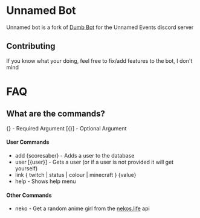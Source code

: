 # Unnamed Bot

Unnamed bot is a fork of [Dumb Bot](https://github.com/asodesu/no-bot) for the Unnamed Events discord server

## Contributing
If you know what your doing, feel free to fix/add features to the bot, I don't mind

# FAQ

## What are the commands?
{} - Required Argument
[{}] - Optional Argument

#### User Commands
- add {scoresaber} - Adds a user to the database
- user [{user}] - Gets a user (or if a user is not provided it will get yourself)
- link { twitch | status | colour | minecraft } {value}
- help - Shows help menu 

#### Other Commands
- neko - Get a random anime girl from the [nekos.life](https://nekos.life) api
